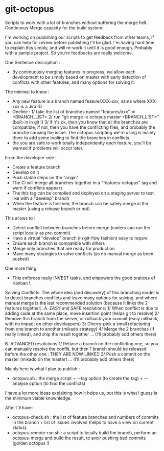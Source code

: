 git-octopus
===========

Scripts to work with a lot of branches without suffering the merge hell. Continuous Merge capacity for the build system.

I'm working on publishing our scripts to get feedback from other teams, if you can help for review before publishing I'll be glad. I'm having hard time to explain this simply, and will re-work it until it is good enough. Probably with a sample project.
So you're feedbacks are really welcome.

One Sentence description :
* By continuously merging features in progress, we allow each development to be simply based on master with early detection of conflicts with other features, and many options for solving it. 

The minimal to know :
* Any new feature is a branch named feature/XXX-xxx_name where XXX-xxx is a Jira ID
* Oneline  :
     1/ take the list of branches named "features/xxx" => <BRANCH_LIST>
     2/ run "git merge -s octopus master <BRANCH_LIST>" (built-in in git !)
     3/ if it's ok, then you know that all the branches are compatible, if not, then you have the conflicting files, and probably the branche causing the issue. The octopus scripting we're using is mainly there to add some tooling to find the branches in conflicts.
* the you are safe to work totally independently each feature, you'll be warned if problems will occur later.

From the developer side :
* Create a feature branch
* Develop on it
* Push stable steps on the "origin"
* The CI will merge all branches together in a "features-octopus" tag and warn if conflicts appears
* The this tag can be compiled and deployed on a staging server to test like with a "develop" branch
* When the feature is finished, the branch can be safely merge in the master (using a release branch or not)


This allows to :
* Detect conflict between branches before merge (coders can run the script locally as pre-commit)
* Have a virtual "develop" branch (in git-flow fashion) easy to repare
* Ensure each branch is compatible with others
* Merge only branches that are ready for production
* Mave many strategies to solve conflicts (as no manual merge as been pushed)

One more thing:
* This enforces really INVEST tasks, and empowers the good pratices of Kanban !

Solving Conflicts: 
The whole idea (and discovery) of this branching model is to detect branches conflicts and leave many options for solving, and where manual merge is the last recommended solution (because it links the 2 features together).
A. EASY and SAFE resolutions:
1/ When conflict is due to adding code at the same place, move insertion point (helps git to resolve)
2/ Remove this branch from the server, or rollback your commit (easy rollback, with no impact on other developpers)
3/ Cherry-pick a small refactoring from one branch to another (mikado strategy)
4/ Merge the 2 branches (if really linked), and ship the result together
... (I'll probably add others there)

B. ADVANCED resolutions
1/ Rebase a branch on the conflicting one, so you can manually resolve the conflit, but then 1 branch should be released before the other one : THEY ARE NOW LINKED
2/ Push a commit on the master (mikado on the master)
... (I'll probably add others there)

Mainly here is what I plan to publish :
* octopus.sh : the merge script + --tag option (to create the tag) + --analyse option (to find the conflicts)

I have a lot more ideas explaining how it helps us, but this is what I guess is the minimum viable knownledge.

After I'll have:
* octopus-check.sh : the list of feature branches and numbers of commits in the branch + list of issues involved (helps to have a view on current status).
* octopus-remote-run.sh : a script to locally build the branch, perform an octopus-merge and build the result, to avoir pushing bad commits (golden octopus !)
